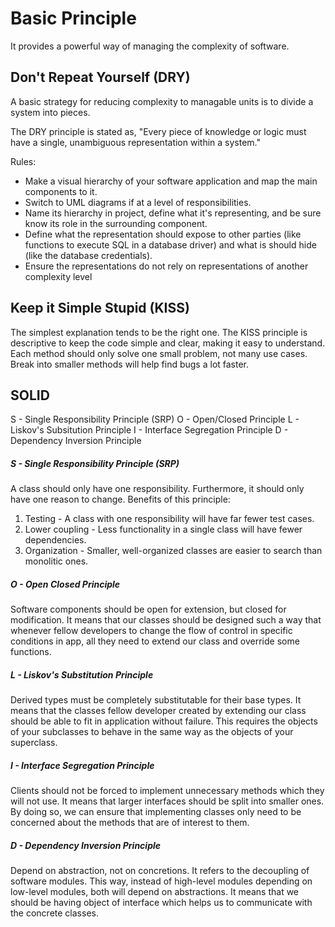 # Basic Principle
It provides a powerful way of managing the complexity of software.

## Don't Repeat Yourself (DRY)
A basic strategy for reducing complexity to managable units is to divide a system into pieces.

The DRY principle is stated as, "Every piece of knowledge or logic must have a single, unambiguous representation within a system."

Rules:
- Make a visual hierarchy of your software application and map the main components to it.
- Switch to UML diagrams if at a level of responsibilities.
- Name its hierarchy in project, define what it's representing, and be sure know its role in the surrounding component.
- Define what the representation should expose to other parties (like functions to execute SQL in a database driver)
 and what is should hide (like the database credentials).
- Ensure the representations do not rely on representations of another complexity level

## Keep it Simple Stupid (KISS)
The simplest explanation tends to be the right one. The KISS principle is descriptive to keep the code simple and clear,
making it easy to understand.
Each method should only solve one small problem, not many use cases. Break into smaller methods will help find bugs a lot faster.

## SOLID
S - Single Responsibility Principle (SRP)
O - Open/Closed Principle
L - Liskov's Subsitution Principle
I - Interface Segregation Principle
D - Dependency Inversion Principle

##### S - Single Responsibility Principle (SRP)
A class should only have one responsibility. Furthermore, it should only have one reason to change.
Benefits of this principle:
1. Testing - A class with one responsibility will have far fewer test cases.
2. Lower coupling - Less functionality in a single class will have fewer dependencies.
3. Organization - Smaller, well-organized classes are easier to search than monolitic ones.

##### O - Open Closed Principle
Software components should be open for extension, but closed for modification. It means that our classes should be designed such a way
that whenever fellow developers to change the flow of control in specific conditions in app, all they need to extend our class
and override some functions.

##### L - Liskov's Substitution Principle
Derived types must be completely substitutable for their base types. It means that the classes fellow developer created by extending our class
should be able to fit in application without failure. This requires the objects of your subclasses to behave in the same way as the objects of
your superclass.

##### I - Interface Segregation Principle
Clients should not be forced to implement unnecessary methods which they will not use. It means that larger interfaces should be split into smaller
ones. By doing so, we can ensure that implementing classes only need to be concerned about the methods that are of interest to them.

##### D - Dependency Inversion Principle
Depend on abstraction, not on concretions. It refers to the decoupling of software modules. This way, instead of high-level modules depending on
low-level modules, both will depend on abstractions. It means that we should be having object of interface which helps us to communicate with the
concrete classes.

